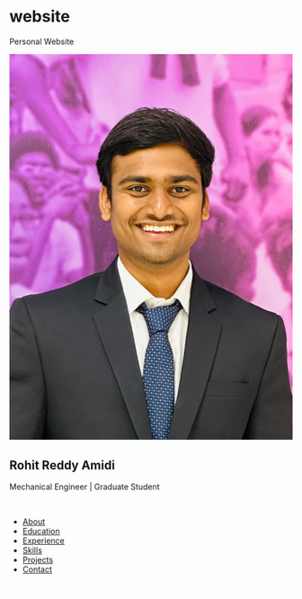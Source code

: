 # website
Personal Website
<!DOCTYPE html>
<html lang="en">
<head>
    <meta charset="UTF-8">
    <meta name="viewport" content="width=device-width, initial-scale=1.0">
    <link rel="stylesheet" href="https://cdnjs.cloudflare.com/ajax/libs/font-awesome/6.1.1/css/all.min.css">
    <title>Rohit Reddy Amidi - Portfolio</title>
    <link rel="stylesheet" href="styles.css">
    <meta name="viewport" content="width=device-width, initial-scale=1.0">
</head>
<body>
    <aside class="sidebar">
        <div class="profile">
            <img src="./assets/profile-pic.jpeg" alt="Rohit Reddy Amidi">
            <h1>Rohit Reddy Amidi</h1>
            <p>Mechanical Engineer | Graduate Student</p>
            <a href="https://drive.google.com/file/d/1a4CS9zOeu6CUI-BKCSa76g2vS3G70fDX/view?usp=drive_link" title="" target="_blank" style="color: #fff;">Download CV</a>
        </div>
        <nav>
            <ul>
                <li><a href="#about"><i class="fas fa-user"></i> About</a></li>
                <li><a href="#education"><i class="fas fa-graduation-cap"></i> Education</a></li>
                <li><a href="#experience"><i class="fas fa-briefcase"></i> Experience</a></li>
                <li><a href="#skills"><i class="fas fa-cogs"></i> Skills</a></li>
                <li><a href="#projects"><i class="fas fa-code"></i> Projects</a></li>
                <li><a href="#contact"><i class="fas fa-envelope"></i> Contact</a></li>
            </ul>
        </nav>
    </aside>
    <main>
    <!-- <header>
        <h1>Rohit Reddy Amidi</h1>
        <p>Mechanical Engineer | Graduate Student</p>
    </header>

    <nav>
        <ul>
            <li><a href="#about">About</a></li>
            <li><a href="#education">Education</a></li>
            <li><a href="#experience">Experience</a></li>
            <li><a href="#skills">Skills</a></li>
            <li><a href="#projects">Projects</a></li>
            <li><a href="#contact">Contact</a></li>
        </ul>
    </nav> -->

    <section id="about">
        <h2>About Me</h2>
        <p>I am a passionate Mechanical Engineer pursuing a Master's degree in Mechanical Engineering at the University of Florida. With a strong background in Product design and manufacturing, I have 2+ year's experience in developing Mechanical components and Electromechanical systems for flight vehicles. My expertise spans across Product deisgn, Manufacturing and Project management.</p>
    </section>

    <section id="education">
        <h2>Education</h2>
        <div class="education">
            <h3>Master of Science, Mechanical Engineering</h3>
            <p>University of Florida</p>
            <p>August 2023 – May 2025</p>
        </div>
        <div class="education">
            <h3>Bachelor of Technology, Mechanical Engineering</h3>
            <p>Vidya Jyothi Institute of Technology | CGPA: 9.02/10</p>
            <p>July 2017 – May 2021</p>
        </div>
    </section>

    <section id="experience">
        <h2>Experience</h2>
        <div class="timeline">
            <div class="experience left">
                <div class="content">
                    <h3>Graduate Student Researcher - <i class="company-name">University of Florida (UFIFAS)</i></h3>
                    <p >Gainesville, Florida | May 2024 – present</p>
                    <ul>
                        <li>Designed a system for fruit analysis utilizing SolidWorks and rapid-prototyped parts using 3D printing in-house, saving over $12,000 in product costs. Reduced area by 10% than already existing systems.</li>
                        <li>Integrated different sensors controlled by raspberry pi to detect fruit quality and analyze the fruit. 4 different sensors integrated with space for more.</li>
                        <li>Designing and fabricating a refrigerator enclosure for fast breeding of blueberry’s in a controlled temperature, humidity and UV lighting conditions.</li>
                        <li>Automating the temperature control system, sprinkler system and UV Light radiation system so that the systems can be controlled remotely.</li>

                    </ul>
                </div>
            </div>
            <div class="experience right">
                <div class="content">
                    <h3>Graduate Teaching Assistant - <i class="company-name">University of Florida</i></h3>
                    <p>Gainesville, Florida | January 2024 – May 2024</p>
                    <ul>

                        <li>Course : Engineering Mechanics (Statics).</li>
                        <li>Provided academic support to students through office hours and individual consultations.</li>
                        <li>Conducted review sessions for exams and reinforced key course concepts.</li>
                        <li>Graded assignments and exams for various engineering courses, providing constructive feedback to students.</li>
                        <li>Collaborated with teaching staff to develop and implement effective teaching strategies, activities, and assessments.</li>

                    </ul>
                </div>
            </div>
            <div class="experience left">
                <div class="content">
                    <h3>Mechanical Design Engineer - <i class="company-name">Research Centre Imarat(RCI)</i></h3>
                    <p>Hyderabad, India | August 2021 – July 2023</p>
                    <ul>
                        <li>Developed conceptual, preliminary, and detailed design for avionic structures, as well as associated electromechanical systems, including battery systems and telecommunication systems such as antennas based on DFM/DFA principles.</li>
                        <li>Designed Mechanical testing systems, including Integration Jigs, Fixtures, and interface rings, for structural, thermal, and vibrational testing of avionic structures and component, as well as specialized handling beams like J-beam and lifting beams.</li>
                        <li>Designed airframes for aerospace structures to achieve a robust, resilient, and lightweight construction so that it withstands the high inertial and thermal loads while also minimizing overall weight by 30% and enhance the efficiency and range by 18%.</li>
                        <li>Performed structural analysis such as linear static and dynamic analyses for flight vehicles and interface structures exposed to substantial inertial loads. Additionally, conducted thermal design and analysis for thermal battery packages and battery mounting components with the objective of minimizing heat flow from the batteries using FEA tools such as ANSYS, ABAQUS.</li>
                        <li>Developed analytical and numerical design calculations pertaining to mechanical components, including springs, bearings, and gears. Furthermore, I conducted fastener analysis specifically focused on sectional intersection joints within a flight vehicle.</li>
                        <li>Involved and worked in all phases of product development of aero-mechanical systems including 3D and 2D drafting, prototyping, testing, qualification and manufacturing. Applied GD&T principles for drafting part and assembly drawings.</li>
                        <li>Compiled product data, design layouts and simulation data and filed reports in conformity with engineering principles and quantification. Additionally performed the Root Cause Analysis for the structures that failed in the structural tests.</li>

                    </ul>
                </div>
            </div>
        </div>
    </section>

    <section id="skills">
        <h2>Technical Skills</h2>
        <div class="skills">
            <h3>Languages:</h3>
            <ul>
                <li>Java</li>
                <li>Python</li>
                <li>C</li>
                <li>C++</li>
                <li>SQL</li>
                <li>JavaScript</li>
                <li>HTML</li>
                <li>CSS</li>
            </ul>
            <h3>Databases:</h3>
            <ul>
                <li>MySQL</li>
                <li>MongoDB</li>
            </ul>
            <h3>Frameworks & Developer Tools:</h3>
            <ul>
                <li>Spring Boot</li>
                <li>Apache Thrift</li>
                <li>React.js</li>
                <li>Django</li>
                <li>Node.js</li>
                <li>Flask</li>
                <li>RabbitMQ</li>
                <li>Redis</li>
                <li>JUnit</li>
                <li>Splunk</li>
                <li>Git</li>
                <li>GitHub</li>
                <li>JIRA</li>
                <li>Jenkins</li>
                <li>Postman</li>
                <li>Kubernetes</li>
                <li>REST APIs</li>
            </ul>
        </div>
    </section>

    <section id="projects">
        <h2>Projects</h2>
        <div class="projects-container">
            <div class="project-card">
                <img src="./assets/red-black.png" alt="Ecommerce">
                <div class="content">
                    <h3>Library Management System</h3>
                    <p>A Library Management System using Java, Red-Black trees, Heaps.</p>
                </div>
                <div class="buttons">
                    <button>View Demo</button>
                    <button onclick=" window.open('https://github.com/charithesh16/Gator-Library-Management-System','_blank')"">GitHub</button>
                </div>
            </div>
            <div class="project-card">
                <img src="assets/emotion-recognition.png" alt="Human Emotion Detection">
                <div class="content">
                    <h3>Human Emotion Detection</h3>
                    <p>A Django application integrated with deep learning model to human emotions using realtime video streaming, text and image.</p>
                </div>
                <div class="buttons">
                    <button>View Demo</button>
                    <button onclick=" window.open('https://github.com/charithesh16/Emotion-Recognition','_blank')">GitHub</button>
                </div>
            </div>
            <div class="project-card">
                <img src="./assets/dream11.png" alt="Dream 11">
                <div class="content">
                    <h3>Dream 11</h3>
                    <p>A Django based fantasy cricket game application. User can create a team, join contests. User can see the points and leaderboard.</p>
                </div>
                <div class="buttons">
                    <button>View Demo</button>
                    <button onclick=" window.open('https://github.com/charithesh16/Fantasy-Cricket-Game','_blank')"">GitHub</button>
                </div>
            </div>
            <div class="project-card">
                <img src="./assets/covid-19.png" alt="COVID-19 Live Information">
                <div class="content">
                    <h3>COVID-19 Live Information</h3>
                    <p>A React application to monitor worldwide COVID-19 status, presenting country-specific data. </p>
                </div>
                <div class="buttons">
                    <button>View Demo</button>
                    <button>GitHub</button>
                </div>
            </div>
            <div class="project-card">
                <img src="./assets/plant-seedlings.png" alt="COVID-19 Live Information">
                <div class="content">
                    <h3>Plant Seedlings Classification</h3>
                    <p>A web based Flask application that classifies the uploaded plant seedling image to one of the 12 different species using Convolutional Neural Networks.</p>
                </div>
                <div class="buttons">
                    <button>View Demo</button>
                    <button onclick=" window.open('https://github.com/charithesh16/Plant-Seedlings-Classification','_blank')"">GitHub</button>
                </div>
            </div>
            <div class="project-card">
                <img src="./assets/ecommerce.png" alt="Ecommerce">
                <div class="content">
                    <h3>E-commerce application</h3>
                    <p>A demo E-commerce application with cart,orders and invoice capabilities developed using Node.js and React.js</p>
                </div>
                <div class="buttons">
                    <button>View Demo</button>
                    <button onclick=" window.open('https://github.com/charithesh16/ecommerce','_blank')"">GitHub</button>
                </div>
            </div>
            <div class="project-card">
                <img src="./assets/confusion.png" alt="Ecommerce">
                <div class="content">
                    <h3>Restaurant Website</h3>
                    <p>A static react web app.</p>
                </div>
                <div class="buttons">
                    
                    <button onclick=" window.open('https://charithesh16.github.io/confusion/','_blank')"">View Demo</button>
                    <button onclick=" window.open('https://github.com/charithesh16/confusion','_blank')"">GitHub</button>
                </div>
            </div>
        </div>
    </div>
    </section>

   <section id="contact">
        <div class="contact-info">
            <h2>Contact Information</h2>
            <ul>
                <li><i class="fas fa-envelope"></i><a  style="color: white;" href="mailto:charithesh1632@gmail.com">charithesh1632@gmail.com</a></li>
                <li><i class="fas fa-phone"></i> +1 (352)-709-9293</li>
                <li><i class="fas fa-map-marker-alt"></i> Gainesville, Florida</li>
            </ul>
            <div class="social-icons">
                <a href="https://linkedin.com/in/charithesh" target="_blank"><i class="fab fa-linkedin"></i></a>
                <a href="https://github.com/charithesh16" target="_blank"><i class="fab fa-github"></i></a>
                <!-- Add more social media icons as needed -->
            </div>
        </div>
        <!-- <div class="contact-form">
            <h2>Get In Touch</h2>
            <form action="mailto:charithesh1632@gmail.com" method="post" enctype="text/plain">
                <input type="text" placeholder="Name" required>
                <input type="email" placeholder="Email" required>
                <textarea placeholder="Message" required rows="5"></textarea>
                <button type="submit">Send Message</button>
            </form>
        </div> -->
    </section>
    <div style="color: white; justify-content: center;align-items: center;display: flex;">Copyright © 2024 Charithesh Puppireddy. All Rights Reserved.</div>
</main>
<script src="script.js"></script>
</body>
</html>
